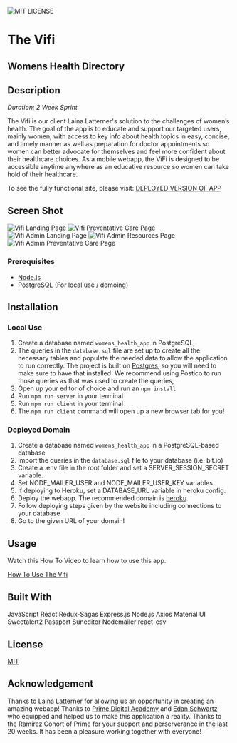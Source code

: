![MIT LICENSE](https://img.shields.io/github/license/scottbromander/the_marketplace.svg?style=flat-square)

# The Vifi
## Womens Health Directory

## Description

_Duration: 2 Week Sprint_

The Vifi is our client Laina Latterner's solution to the challenges of women’s health. The goal of the app is to educate and support our targeted users, mainly women, with access to key info about health topics in easy, concise, and timely manner as well as preparation for doctor appointments so women can better advocate for themselves and feel more confident about their healthcare choices. As a mobile webapp, the ViFi is designed to be accessible anytime anywhere as an educative resource so women can take hold of their healthcare.

To see the fully functional site, please visit: [DEPLOYED VERSION OF APP](https://womens-health-app-vifi.herokuapp.com)

## Screen Shot

![Vifi Landing Page](./documentation/images/ViFiLanding.png)
![Vifi Preventative Care Page](./documentation/images/ViFiPreventativeCare.png)
![Vifi Admin Landing Page](./documentation/images/ViFiAdminLanding.png)
![Vifi Admin Resources Page](./documentation/images/ViFiAdminResources.png)
![Vifi Admin Preventative Care Page](./documentation/images/ViFiAdminPreventativeCare.png)

### Prerequisites

- [Node.js](https://nodejs.org/en/)
- [PostgreSQL](https://www.postgresql.org/) (For local use / demoing)

## Installation

### Local Use

1. Create a database named `womens_health_app` in PostgreSQL,
2. The queries in the `database.sql` file are set up to create all the necessary tables and populate the needed data to allow the application to run correctly. The project is built on [Postgres](https://www.postgresql.org/download/), so you will need to make sure to have that installed. We recommend using Postico to run those queries as that was used to create the queries, 
3. Open up your editor of choice and run an `npm install`
4. Run `npm run server` in your terminal
5. Run `npm run client` in your terminal
6. The `npm run client` command will open up a new browser tab for you!

### Deployed Domain

1. Create a database named `womens_health_app` in a PostgreSQL-based database
2. Import the queries in the `database.sql` file to your database (i.e. bit.io)
3. Create a .env file in the root folder and set a SERVER_SESSION_SECRET variable.
4. Set NODE_MAILER_USER and NODE_MAILER_USER_KEY variables.
5. If deploying to Heroku, set a DATABASE_URL variable in heroku config.
6. Deploy the webapp. The recommended domain is [heroku](www.heroku.com). 
7. Follow deploying steps given by the website including connections to your database
8. Go to the given URL of your domain!

## Usage
Watch this How To Video to learn how to use this app.


[How To Use The Vifi](https://www.youtube.com/watch?v=an4AMletbvU)


## Built With

JavaScript
React
Redux-Sagas
Express.js
Node.js
Axios
Material UI
Sweetalert2
Passport
Suneditor
Nodemailer
react-csv

## License
[MIT](https://choosealicense.com/licenses/mit/)

## Acknowledgement
Thanks to [Laina Latterner](https://www.linkedin.com/in/lainalatterner/) for allowing us an opportunity in creating an amazing webapp!
Thanks to [Prime Digital Academy](www.primeacademy.io) and [Edan Schwartz](https://www.linkedin.com/in/edanschwartz/) who equipped and helped us to make this application a reality.
Thanks to the Ramirez Cohort of Prime for your support and perserverance in the last 20 weeks. It has been a pleasure working together with everyone!
